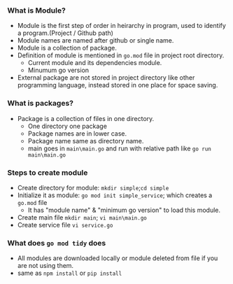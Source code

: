 ### What is Module?
- Module is the first step of order in heirarchy in program, used to identify a program.(Project / Github path)
- Module names are named after github or single name.
- Module is a collection of package.
- Definition of module is mentioned in `go.mod` file in project root directory.
    - Current module and its dependencies module.
    - Minumum go version
- External package are not stored in project directory like other programming language, instead stored in one place for space saving.

### What is packages?
- Package is a collection of files in one directory.
    - One directory one package
    - Package names are in lower case.
    - Package name same as directory name.
    - main goes in `main\main.go` and run with relative path like `go run main\main.go`

### Steps to create module
- Create directory for module: `mkdir simple`;`cd simple`
- Initialize it as module: `go mod init simple_service`; which creates a `go.mod` file 
    - It has "module name" & "minimum go version" to load this module.
- Create main file `mkdir main`; `vi main\main.go`
- Create service file `vi service.go`

### What does `go mod tidy` does
- All modules are downloaded locally or module deleted from file if you are not using them.
- same as `npm install` or `pip install`
